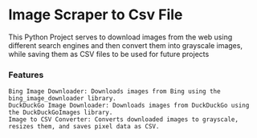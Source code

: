# Image Scraper to Csv File

This Python Project serves to download images from the web using different search engines and then convert them into grayscale images, 
while saving them as CSV files to be used for future projects

### Features

    Bing Image Downloader: Downloads images from Bing using the bing_image_downloader library.
    DuckDuckGo Image Downloader: Downloads images from DuckDuckGo using the DuckDuckGoImages library.
    Image to CSV Converter: Converts downloaded images to grayscale, resizes them, and saves pixel data as CSV.